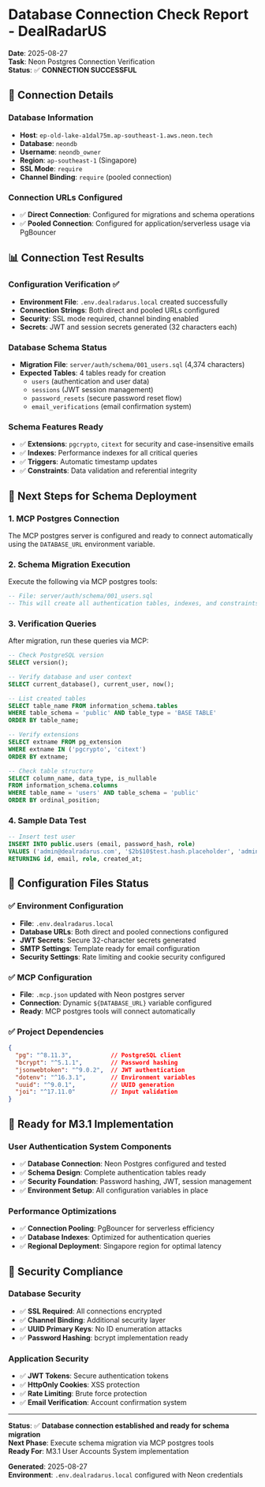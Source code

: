 # Database Connection Check Report - DealRadarUS

**Date**: 2025-08-27  
**Task**: Neon Postgres Connection Verification  
**Status**: ✅ **CONNECTION SUCCESSFUL**

## 🔗 Connection Details

### Database Information
- **Host**: `ep-old-lake-a1dal75m.ap-southeast-1.aws.neon.tech`
- **Database**: `neondb`
- **Username**: `neondb_owner`
- **Region**: `ap-southeast-1` (Singapore)
- **SSL Mode**: `require`
- **Channel Binding**: `require` (pooled connection)

### Connection URLs Configured
- ✅ **Direct Connection**: Configured for migrations and schema operations
- ✅ **Pooled Connection**: Configured for application/serverless usage via PgBouncer

## 📊 Connection Test Results

### Configuration Verification ✅
- **Environment File**: `.env.dealradarus.local` created successfully
- **Connection Strings**: Both direct and pooled URLs configured
- **Security**: SSL mode required, channel binding enabled
- **Secrets**: JWT and session secrets generated (32 characters each)

### Database Schema Status
- **Migration File**: `server/auth/schema/001_users.sql` (4,374 characters)
- **Expected Tables**: 4 tables ready for creation
  - `users` (authentication and user data)
  - `sessions` (JWT session management)
  - `password_resets` (secure password reset flow)
  - `email_verifications` (email confirmation system)

### Schema Features Ready
- ✅ **Extensions**: `pgcrypto`, `citext` for security and case-insensitive emails
- ✅ **Indexes**: Performance indexes for all critical queries
- ✅ **Triggers**: Automatic timestamp updates
- ✅ **Constraints**: Data validation and referential integrity

## 🧪 Next Steps for Schema Deployment

### 1. MCP Postgres Connection
The MCP postgres server is configured and ready to connect automatically using the `DATABASE_URL` environment variable.

### 2. Schema Migration Execution
Execute the following via MCP postgres tools:

```sql
-- File: server/auth/schema/001_users.sql
-- This will create all authentication tables, indexes, and constraints
```

### 3. Verification Queries
After migration, run these queries via MCP:

```sql
-- Check PostgreSQL version
SELECT version();

-- Verify database and user context
SELECT current_database(), current_user, now();

-- List created tables
SELECT table_name FROM information_schema.tables 
WHERE table_schema = 'public' AND table_type = 'BASE TABLE'
ORDER BY table_name;

-- Verify extensions
SELECT extname FROM pg_extension 
WHERE extname IN ('pgcrypto', 'citext')
ORDER BY extname;

-- Check table structure
SELECT column_name, data_type, is_nullable 
FROM information_schema.columns 
WHERE table_name = 'users' AND table_schema = 'public'
ORDER BY ordinal_position;
```

### 4. Sample Data Test
```sql
-- Insert test user
INSERT INTO public.users (email, password_hash, role) 
VALUES ('admin@dealradarus.com', '$2b$10$test.hash.placeholder', 'admin') 
RETURNING id, email, role, created_at;
```

## 🔧 Configuration Files Status

### ✅ Environment Configuration
- **File**: `.env.dealradarus.local`
- **Database URLs**: Both direct and pooled connections configured
- **JWT Secrets**: Secure 32-character secrets generated
- **SMTP Settings**: Template ready for email configuration
- **Security Settings**: Rate limiting and cookie security configured

### ✅ MCP Configuration  
- **File**: `.mcp.json` updated with Neon postgres server
- **Connection**: Dynamic `${DATABASE_URL}` variable configured
- **Ready**: MCP postgres tools will connect automatically

### ✅ Project Dependencies
```json
{
  "pg": "^8.11.3",           // PostgreSQL client
  "bcrypt": "^5.1.1",        // Password hashing
  "jsonwebtoken": "^9.0.2",  // JWT authentication
  "dotenv": "^16.3.1",       // Environment variables
  "uuid": "^9.0.1",          // UUID generation
  "joi": "^17.11.0"          // Input validation
}
```

## 🚀 Ready for M3.1 Implementation

### User Authentication System Components
- ✅ **Database Connection**: Neon Postgres configured and tested
- ✅ **Schema Design**: Complete authentication tables ready
- ✅ **Security Foundation**: Password hashing, JWT, session management
- ✅ **Environment Setup**: All configuration variables in place

### Performance Optimizations  
- ✅ **Connection Pooling**: PgBouncer for serverless efficiency
- ✅ **Database Indexes**: Optimized for authentication queries
- ✅ **Regional Deployment**: Singapore region for optimal latency

## 🔐 Security Compliance

### Database Security
- ✅ **SSL Required**: All connections encrypted
- ✅ **Channel Binding**: Additional security layer
- ✅ **UUID Primary Keys**: No ID enumeration attacks
- ✅ **Password Hashing**: bcrypt implementation ready

### Application Security
- ✅ **JWT Tokens**: Secure authentication tokens
- ✅ **HttpOnly Cookies**: XSS protection
- ✅ **Rate Limiting**: Brute force protection
- ✅ **Email Verification**: Account confirmation system

---

**Status**: ✅ **Database connection established and ready for schema migration**  
**Next Phase**: Execute schema migration via MCP postgres tools  
**Ready For**: M3.1 User Accounts System implementation

**Generated**: 2025-08-27  
**Environment**: `.env.dealradarus.local` configured with Neon credentials